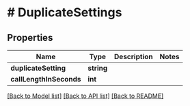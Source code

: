 # # DuplicateSettings

## Properties

Name | Type | Description | Notes
------------ | ------------- | ------------- | -------------
**duplicateSetting** | **string** |  |
**callLengthInSeconds** | **int** |  |

[[Back to Model list]](../../README.md#models) [[Back to API list]](../../README.md#endpoints) [[Back to README]](../../README.md)
